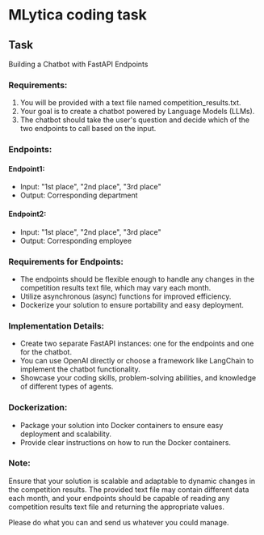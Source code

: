 # MLytica coding task

## Task
Building a Chatbot with FastAPI Endpoints

### Requirements:
1. You will be provided with a text file named competition_results.txt.
2. Your goal is to create a chatbot powered by Language Models (LLMs).
3. The chatbot should take the user's question and decide which of the two endpoints to call based on the input.

### Endpoints:
#### Endpoint1:
- Input: "1st place", "2nd place", "3rd place"
- Output: Corresponding department

#### Endpoint2:
- Input: "1st place", "2nd place", "3rd place"
- Output: Corresponding employee

### Requirements for Endpoints:
- The endpoints should be flexible enough to handle any changes in the competition results text file, which may vary each month.
- Utilize asynchronous (async) functions for improved efficiency.
- Dockerize your solution to ensure portability and easy deployment.

### Implementation Details:
- Create two separate FastAPI instances: one for the endpoints and one for the chatbot.
- You can use OpenAI directly or choose a framework like LangChain to implement the chatbot functionality.
- Showcase your coding skills, problem-solving abilities, and knowledge of different types of agents.

### Dockerization:
- Package your solution into Docker containers to ensure easy deployment and scalability.
- Provide clear instructions on how to run the Docker containers.

### Note:
Ensure that your solution is scalable and adaptable to dynamic changes in the competition results. The provided text file may contain different data each month, and your endpoints should be capable of reading any competition results text file and returning the appropriate values. 

Please do what you can and send us whatever you could manage.